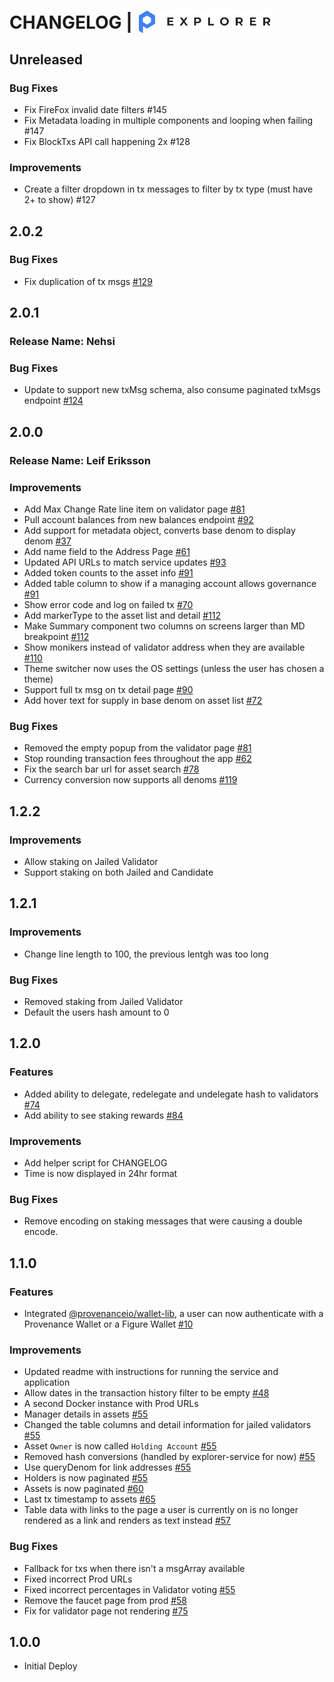 # CHANGELOG | <img src="./public/logo.svg" style="height: 36px; margin: 0 0 -7px 4px;" alt="Provenance Explorer"/>

## Unreleased

### Bug Fixes

- Fix FireFox invalid date filters #145
- Fix Metadata loading in multiple components and looping when failing #147
- Fix BlockTxs API call happening 2x #128

### Improvements

- Create a filter dropdown in tx messages to filter by tx type (must have 2+ to show) #127

## 2.0.2

### Bug Fixes

- Fix duplication of tx msgs [#129](https://github.com/provenance-io/explorer-frontend/issues/129)

## 2.0.1

### Release Name: Nehsi

### Bug Fixes

- Update to support new txMsg schema, also consume paginated txMsgs endpoint [#124](https://github.com/provenance-io/explorer-frontend/issues/124)

## 2.0.0

### Release Name: Leif Eriksson

### Improvements

- Add Max Change Rate line item on validator page [#81](https://github.com/provenance-io/explorer-frontend/issues/81)
- Pull account balances from new balances endpoint [#92](https://github.com/provenance-io/explorer-frontend/issues/92)
- Add support for metadata object, converts base denom to display denom [#37](https://github.com/provenance-io/explorer-frontend/issues/37)
- Add name field to the Address Page [#61](https://github.com/provenance-io/explorer-frontend/issues/61)
- Updated API URLs to match service updates [#93](https://github.com/provenance-io/explorer-frontend/issues/93)
- Added token counts to the asset info [#91](https://github.com/provenance-io/explorer-frontend/issues/91)
- Added table column to show if a managing account allows governance [#91](https://github.com/provenance-io/explorer-frontend/issues/91)
- Show error code and log on failed tx [#70](https://github.com/provenance-io/explorer-frontend/issues/70)
- Add markerType to the asset list and detail [#112](https://github.com/provenance-io/explorer-frontend/issues/112)
- Make Summary component two columns on screens larger than MD breakpoint [#112](https://github.com/provenance-io/explorer-frontend/issues/112)
- Show monikers instead of validator address when they are available [#110](https://github.com/provenance-io/explorer-frontend/issues/110)
- Theme switcher now uses the OS settings (unless the user has chosen a theme)
- Support full tx msg on tx detail page [#90](https://github.com/provenance-io/explorer-frontend/issues/90)
- Add hover text for supply in base denom on asset list [#72](https://github.com/provenance-io/explorer-frontend/issues/72)

### Bug Fixes

- Removed the empty popup from the validator page [#81](https://github.com/provenance-io/explorer-frontend/issues/81)
- Stop rounding transaction fees throughout the app [#62](https://github.com/provenance-io/explorer-frontend/issues/62)
- Fix the search bar url for asset search [#78](https://github.com/provenance-io/explorer-frontend/issues/78)
- Currency conversion now supports all denoms [#119](https://github.com/provenance-io/explorer-frontend/issues/119)

## 1.2.2

### Improvements

- Allow staking on Jailed Validator
- Support staking on both Jailed and Candidate

## 1.2.1

### Improvements

- Change line length to 100, the previous lentgh was too long

### Bug Fixes

- Removed staking from Jailed Validator
- Default the users hash amount to 0

## 1.2.0

### Features

- Added ability to delegate, redelegate and undelegate hash to validators [#74](https://github.com/provenance-io/explorer-frontend/issues/74)
- Add ability to see staking rewards [#84](https://github.com/provenance-io/explorer-frontend/issues/84)

### Improvements

- Add helper script for CHANGELOG
- Time is now displayed in 24hr format

### Bug Fixes

- Remove encoding on staking messages that were causing a double encode.

## 1.1.0

### Features

- Integrated [@provenanceio/wallet-lib](https://npm.im/@provenanceio/wallet-lib), a user can now authenticate with a Provenance Wallet or a Figure Wallet [#10](https://github.com/provenance-io/explorer-frontend/issues/10)

### Improvements

- Updated readme with instructions for running the service and application
- Allow dates in the transaction history filter to be empty [#48](https://github.com/provenance-io/explorer-frontend/issues/48)
- A second Docker instance with Prod URLs
- Manager details in assets [#55](https://github.com/provenance-io/explorer-frontend/issues/55)
- Changed the table columns and detail information for jailed validators [#55](https://github.com/provenance-io/explorer-frontend/issues/55)
- Asset `Owner` is now called `Holding Account` [#55](https://github.com/provenance-io/explorer-frontend/issues/55)
- Removed hash conversions (handled by explorer-service for now) [#55](https://github.com/provenance-io/explorer-frontend/issues/55)
- Use queryDenom for link addresses [#55](https://github.com/provenance-io/explorer-frontend/issues/55)
- Holders is now paginated [#55](https://github.com/provenance-io/explorer-frontend/issues/55)
- Assets is now paginated [#60](https://github.com/provenance-io/explorer-frontend/issues/60)
- Last tx timestamp to assets [#65](https://github.com/provenance-io/explorer-frontend/issues/65)
- Table data with links to the page a user is currently on is no longer rendered as a link and renders as text instead [#57](https://github.com/provenance-io/explorer-frontend/issues/57)

### Bug Fixes

- Fallback for txs when there isn't a msgArray available
- Fixed incorrect Prod URLs
- Fixed incorrect percentages in Validator voting [#55](https://github.com/provenance-io/explorer-frontend/issues/55)
- Remove the faucet page from prod [#58](https://github.com/provenance-io/explorer-frontend/issues/58)
- Fix for validator page not rendering [#75](https://github.com/provenance-io/explorer-frontend/issues/75)

## 1.0.0

- Initial Deploy
